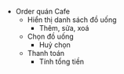 - Order quán Cafe
    - Hiển thị danh sách đồ uống
        - Thêm, sửa, xoá
    - Chọn đồ uống
        - Huỷ chọn
    - Thanh toán
        - Tính tổng tiền